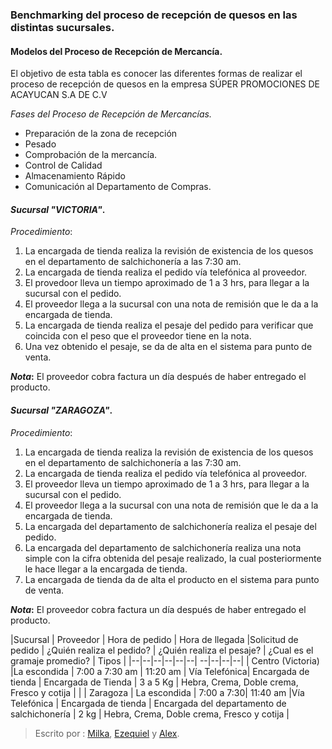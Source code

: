 ### Benchmarking del proceso de recepción de quesos en las distintas sucursales.  
              


#### Modelos del Proceso de Recepción de Mercancía.

El objetivo de esta tabla es conocer las diferentes formas de realizar el proceso de recepción de quesos en la empresa SÚPER PROMOCIONES DE ACAYUCAN S.A DE C.V

_Fases del Proceso de Recepción de Mercancías._

- Preparación de la zona de recepción 
- Pesado 
- Comprobación de la mercancía.
-  Control de Calidad 
- Almacenamiento Rápido 
-  Comunicación al Departamento de Compras.
#### _Sucursal "VICTORIA"_.

_Procedimiento_:
1. La encargada de tienda realiza la revisión de existencia de los quesos en el departamento de salchichonería a las 7:30 am.
2. La encargada de tienda realiza el pedido vía telefónica al proveedor.
3. El provedoor lleva un tiempo aproximado de 1 a 3 hrs, para llegar a la sucursal con el pedido.
4. El proveedor llega a la sucursal con una nota de remisión que  le da a la encargada de tienda.
5. La encargada de tienda realiza el pesaje del pedido para verificar que coincida con el peso que el proveedor tiene en la nota. 
6. Una vez obtenido el pesaje, se da de alta en el sistema para punto de venta.

**_Nota_:** El proveedor cobra factura un día después de haber entregado el producto. 

#### _Sucursal "ZARAGOZA"_.

_Procedimiento_:
1. La encargada de tienda realiza la revisión de existencia de los quesos en el departamento de salchichonería a las 7:30 am.
2. La encargada de tienda realiza el pedido vía telefónica al proveedor.
3. El proveedor lleva un tiempo aproximado de 1 a 3 hrs, para llegar a la sucursal con el pedido.
4. El proveedor llega a la sucursal con una nota de remisión que  le da a la encargada de tienda.
5. La encargada del departamento de salchichonería  realiza el pesaje del pedido.
6. La encargada del departamento de salchichonería realiza una nota simple con la cifra obtenida del pesaje realizado, la cual posteriormente le hace llegar a la encargada de tienda.
7. La encargada de tienda da de alta el producto en el sistema para punto de venta.

**_Nota_:** El proveedor cobra factura un día después de haber entregado el producto. 

|Sucursal  |  Proveedor	| Hora de pedido |  Hora de llegada |Solicitud de pedido | ¿Quién realiza el pedido? | ¿Quién realiza el pesaje? | ¿Cual es el gramaje promedio? | Tipos |
|--|--|--|--|--|--| --|--|--|--|
| Centro (Victoria) |La escondida  | 7:00 a 7:30 am | 11:20 am |  Vía Telefónica| Encargada de tienda | Encargada de Tienda   | 3 a 5 Kg | Hebra, Crema, Doble crema, Fresco y cotija  |  |
| Zaragoza | La escondida |  7:00 a 7:30| 11:40  am |Vía Telefónica  | Encargada de tienda | Encargada del departamento de salchichonería   | 2 kg | Hebra, Crema, Doble crema, Fresco y cotija | 





























> Escrito por : [Milka](https://github.com/Milka-Prz), [Ezequiel](https://github.com/ezequiel-san) y [Alex](https://github.com/alexfenixdk).
